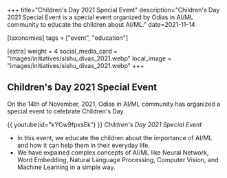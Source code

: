 +++
title="Children's Day 2021 Special Event"
description="Children's Day 2021 Special Event is a special event organized by Odias in AI/ML community to educate the children about AI/ML."
date=2021-11-14

[taxonomies]
tags = ["event", "education"]

[extra]
weight = 4
social_media_card = "images/initiatives/sishu_divas_2021.webp"
local_image = "images/initiatives/sishu_divas_2021.webp"
+++

## Children's Day 2021 Special Event

On the 14th of November, 2021, Odias in AI/ML community has organized a special event to celebrate Children's Day.

{{ youtube(id="kYCw9fpxsEk") }}
_Children's Day 2021 Special Event_

- In this event, we educate the children about the importance of AI/ML and how it can help them in their everyday life.
- We have expained complex concepts of AI/ML like Neural Network, Word Embedding, Natural Language Processing, Computer Vision, and Machine Learning in a simple way.
